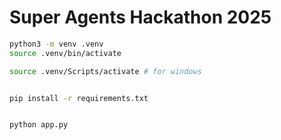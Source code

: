 # Super Agents Hackathon 2025

```bash
python3 -m venv .venv
source .venv/bin/activate

source .venv/Scripts/activate # for windows


pip install -r requirements.txt


python app.py
```